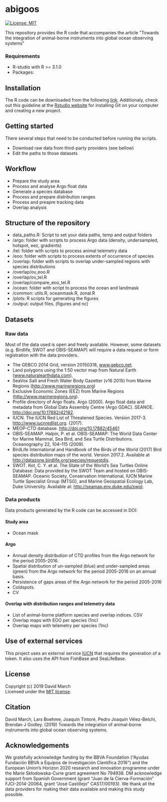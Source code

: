 # abigoos

[![License: MIT](https://img.shields.io/badge/License-MIT-blue.svg)](https://opensource.org/licenses/MIT)

This repository provides the R code that accompanies the article "Towards the integration of animal-borne instruments into global ocean observing systems"


### Requirements
* R-studio with R >= 3.1.0
* Packages:

## Installation

The R code can be downloaded from the following [link](https://github.com/dmarch/abigoos/archive/master.zip). Additionaly, check out this guideline at the [Rstudio website](https://support.rstudio.com/hc/en-us/articles/200532077-Version-Control-with-Git-and-SVN) for installing Git on your computer and creating a new project.


## Getting started

There several steps that need to be conducted before running the scripts. 

* Download raw data from third-party providers (see bellow)
* Edit the paths to those datasets


## Workflow

* Prepare the study area
* Process and analyse Argo float data
* Generate a species database
* Process and prepare distribution ranges
* Process and preapre tracking data
* Overlap analysis


## Structure of the repository
* data_paths.R: Script to set your data paths, temp and output folders
* /argo: folder with scripts to process Argo data (density, undersampled, hotspot, eez, gradients)
* /tel: folder with scripts to process animal telemetry data
* /eoo: folder with scripts to process extents of occurrence of species
* /overlap: folder with scripts to overlap under-sampled regions with species distributions
* /overlap/ov_eoo.R
* /overlap/ov_tel.R
* /overlap/compare_eoo_tel.R
* /ocean: folder with script to process the ocean and landmask
* /common: utils.R, oceanmask.R, zonal.R
* /plots: R scripts for generating the figures
* /output: output files. (figures and nc)


## Datasets

### Raw data

Most of the data used is open and freely available. However, some datasets (e.g. Birdlife, SWOT and OBIS-SEAMAP) will require a data request or form registration with the data providers.

* The GEBCO 2014 Grid, version 20150318, www.gebco.net.
* Land polygons using the 1:50 vector map from Natural Earth (www.naturalearthdata.com), 
* SeaVox Salt and Fresh Water Body Gazetter (v16 2015) from Marine Regions (http://www.marineregions.org)
* Exclusive Economic Zones (EEZ) from Marine Regions (http://www.marineregions.org).
* Profile directory of Argo floats. Argo (2000). Argo float data and metadata from Global Data Assembly Centre (Argo GDAC). SEANOE. http://doi.org/10.17882/42182.
* IUCN. The IUCN Red List of Threatened Species. Version 2017-3. http://www.iucnredlist.org. (2017).
* MEOP-CTD database. http://doi.org/10.17882/45461
* OBIS-SEAMAP. Halpin, P. et al. OBIS-SEAMAP: The World Data Center for Marine Mammal, Sea Bird, and Sea Turtle Distributions. Oceanography 22, 104–115 (2009).
* BirdLife International and Handbook of the Birds of the World (2017) Bird species distribution maps of the world. Version 2017.2. Available at http://datazone.birdlife.org/species/requestdis.
* SWOT. Kot, C. Y. et al. The State of the World’s Sea Turtles Online Database: Data provided by the SWOT Team and hosted on OBIS-SEAMAP. Oceanic Society, Conservation International, IUCN Marine Turtle Specialist Group (MTSG), and Marine Geospatial Ecology Lab, Duke University. Available at: http://seamap.env.duke.edu/swot. 




### Data products

Data products generated by the R code can be accessed in DOI:

#### Study area
* Ocean mask

#### Argo
* Annual density distribution of CTD profiles from the Argo network for the period 2005-2016.
* Spatial distribution of un-sampled (blue) and under-sampled areas (green) from the Argo network for the period 2005-2016 on an annual basis.
* Persistence of gaps areas of the Argo network for the period 2005-2016
* Coldspots.
* CV

#### Overlap with distribution ranges and telemetry data
* List of animal-borne platform species and overlap indices. CSV
* Overlap maps with EOO per species (1nc)
* Overlap maps with telemetry per species (1nc)



## Use of external services

This project uses an external service [IUCN](https://apiv3.iucnredlist.org/) that requires the generation of a token. It also uses the API from FishBase and SeaLifeBase.


## License

Copyright (c) 2019 David March  
Licensed under the [MIT license](https://github.com/dmarch/abigoos/blob/master/LICENSE).


## Citation

David March, Lars Boehme, Joaquín Tintoré, Pedro Joaquín Vélez-Belchi, Brendan J Godley. (2019) Towards the integration of animal-borne instruments into global ocean observing systems.


## Acknowledgements

We gratefully acknowledge funding by the BBVA Foundation (“Ayudas Fundación BBVA a Equipos de Investigación Científica 2016”) and the European Union’s Horizon 2020 research and innovation programme under the Marie Skłodowska-Curie grant agreement No 794938. DM acknowledge support from Spanish Government (grant “Juan de la Cierva-Formación” FJCI-2014-20064, grant “José Castillejo” CAS17/00193). We thank all the data providers for making their data available and making this study possible. 
